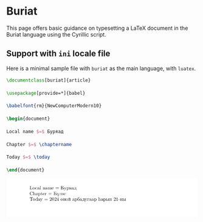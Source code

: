 # Buriat

This page offers basic guidance on typesetting a LaTeX document in the
Buriat language using the Cyrillic script.

## Support with `ini` locale file

Here is a minimal sample file with `buriat` as the main language, with `luatex`.

```tex
\documentclass[buriat]{article}

\usepackage[provide=*]{babel}

\babelfont{rm}{NewComputerModern10}

\begin{document}

Local name $=$ Буряад

Chapter $=$ \chaptername

Today $=$ \today

\end{document}
```

![](../media/locale-buriat.png)